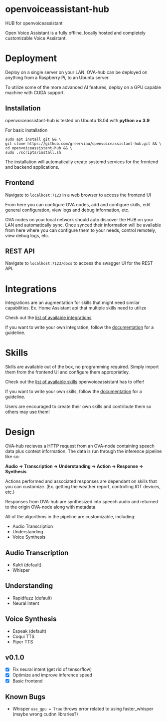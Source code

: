 # openvoiceassistant-hub
HUB for openvoiceassistant

Open Voice Assistant is a fully offline, locally hosted and completely customizable Voice Assistant.

# Deployment
Deploy on a single server on your LAN. OVA-hub can be deployed on anything from a Raspberry Pi, to an Ubuntu server.

To utilize some of the more advanced AI features, deploy on a GPU capable machine with CUDA support.

## Installation
openvoiceassistant-hub is tested on Ubuntu 18.04 with **python >= 3.9**

For basic installation
```
sudo apt install git && \
git clone https://github.com/greerviau/openvoiceassistant-hub.git && \
cd openvoiceassistant-hub && \
sudo ./scripts/install.sh
```

The installation will automatically create systemd services for the frontend and backend applications.

## Frontend
Navigate to ```localhost:7123``` in a web browser to access the frontend UI

From here you can configure OVA nodes, add and configure skills, edit general configuration, view logs and debug information, etc.

OVA nodes on your local network should auto discover the HUB on your LAN and automatically sync. Once synced their information will be available from here where you can configure them to your needs, control remotely, view debug logs, etc.

## REST API
Navigate to ```localhost:7123/docs``` to access the swagger UI for the REST API.

# Integrations
Integrations are an augmentation for skills that might need similar capabilities. Ex. Home Assistant api that multiple skills need to utilize

Check out the [list of available integrations](https://github.com/greerviau/openvoiceassistant-hub/blob/develop/backend/integrations/README.md)

If you want to write your own integration, follow the [documentation](https://github.com/greerviau/openvoiceassistant-hub/blob/develop/backend/integrations/README.md#writing-a-custom-integration) for a guideline. 

# Skills
Skills are available out of the box, no programming required. Simply import them from the frontend UI and configure them appropriatley.

Check out the [list of available skills](https://github.com/greerviau/openvoiceassistant-hub/blob/develop/backend/skills/README.md) openvoiceassistant has to offer!

If you want to write your own skills, follow the [documentation](https://github.com/greerviau/openvoiceassistant-hub/blob/develop/backend/skills/README.md#writing-a-custom-skill) for a guideline. 

Users are encouraged to create their own skills and contribute them so others may use them!

# Design
OVA-hub recieves a HTTP request from an OVA-node containing speech data plus context information. The data is run through the inference pipeline like so:

**Audio -> Transcription -> Understanding -> Action -> Response -> Synthesis**

Actions performed and associated responses are dependant on skills that you can customize. (Ex. getting the weather report, controlling IOT devices, etc.)

Responses from OVA-hub are synthesized into speech audio and returned to the origin OVA-node along with metadata.

All of the algorithms in the pipeline are customizable, including:
* Audio Transcription
* Understanding
* Voice Synthesis

## Audio Transcription
* Kaldi (default)
* Whisper

## Understanding
* Rapidfuzz (default)
* Neural Intent

## Voice Synthesis
* Espeak (default)
* Coqui TTS
* Piper TTS

## v0.1.0
- [x] Fix neural intent (get rid of tensorflow)
- [x] Optimize and improve inference speed
- [x] Basic frontend

## Known Bugs
* Whisper ```use_gpu = True``` throws error related to using faster_whisper (maybe wrong cudnn libraries?)